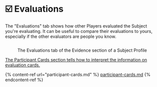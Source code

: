 # ☑️ Evaluations

The "Evaluations" tab shows how other Players evaluated the Subject you're evaluating. It can be useful to compare their evaluations to yours, especially if the other evaluators are people you know.

<figure><img src="../.gitbook/assets/Screenshot 2025-01-25 at 7.59.24 PM.png" alt=""><figcaption><p>The Evaluations tab of the Evidence section of a Subject Profile</p></figcaption></figure>

[The Participant Cards section tells how to interpret the information on evaluation cards.](participant-cards.md#evaluation-cards)

{% content-ref url="participant-cards.md" %}
[participant-cards.md](participant-cards.md)
{% endcontent-ref %}
